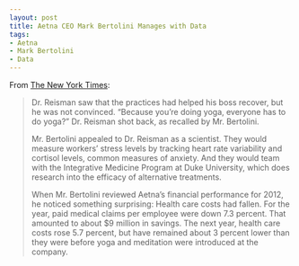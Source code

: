 ```yaml
---
layout: post
title: Aetna CEO Mark Bertolini Manages with Data
tags: 
- Aetna
- Mark Bertolini
- Data
---
```

From [The New York Times](http://www.nytimes.com/2015/03/01/business/at-aetna-a-ceos-management-by-mantra.html):
>Dr. Reisman saw that the practices had helped his boss recover, but he was not convinced. “Because you’re doing yoga, everyone has to do yoga?” Dr. Reisman shot back, as recalled by Mr. Bertolini.
>
>Mr. Bertolini appealed to Dr. Reisman as a scientist. They would measure workers’ stress levels by tracking heart rate variability and cortisol levels, common measures of anxiety. And they would team with the Integrative Medicine Program at Duke University, which does research into the efficacy of alternative treatments.
>
>When Mr. Bertolini reviewed Aetna’s financial performance for 2012, he noticed something surprising: Health care costs had fallen. For the year, paid medical claims per employee were down 7.3 percent. That amounted to about $9 million in savings. The next year, health care costs rose 5.7 percent, but have remained about 3 percent lower than they were before yoga and meditation were introduced at the company.
